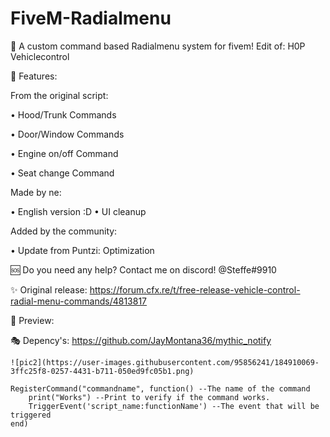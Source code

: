 # FiveM-Radialmenu
🎈 A custom command based Radialmenu system for fivem! Edit of:  H0P Vehiclecontrol

🎃 Features:

   From the original script:
  
   • Hood/Trunk Commands

   • Door/Window Commands

   • Engine on/off Command

   • Seat change Command

   Made by ne:
   
   • English version :D
   • UI cleanup

   Added by the community:

   • Update from Puntzi: Optimization
   

🆘 Do you need any help? Contact me on discord! @Steffe#9910


✨ Original release: https://forum.cfx.re/t/free-release-vehicle-control-radial-menu-commands/4813817

📸 Preview:



🎭 Depency's: https://github.com/JayMontana36/mythic_notify

```![Pic1](https://user-images.githubusercontent.com/95856241/184910061-239e55ed-5e4f-45b6-abe8-ad217f371473.png)
![pic2](https://user-images.githubusercontent.com/95856241/184910069-3ffc25f8-0257-4431-b711-050ed9fc05b1.png)

RegisterCommand("commandname", function() --The name of the command
    print("Works") --Print to verify if the command works.
    TriggerEvent('script_name:functionName') --The event that will be triggered 
end)
